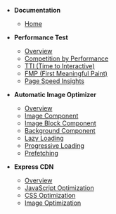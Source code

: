 * **Documentation**
  * [Home](/)

* **Performance Test**
  * [Overview](performance-test-overview.md)
  * [Competition by Performance](competition-by-performance.md)
  * [TTI (Time to Interactive)](tti.md)
  * [FMP (First Meaningful Paint)](fmp.md)
  * [Page Speed Insights](page-speed-insights.md)

* **Automatic Image Optimizer**
  * [Overview](automatic-image-optimizer-overview.md)
  * [Image Component](image-component.md)
  * [Image Block Component](image-block-component.md)
  * [Background Component](background-component.md)
  * [Lazy Loading](lazy-loading.md)
  * [Progressive Loading](progressive-loading.md)
  * [Prefetching](prefetching.md)

* **Express CDN**
  * [Overview](express-cdn-overview.md)
  * [JavaScript Optimization](js-optimization.md)
  * [CSS Optimization](css-optimization.md)
  * [Image Optimization](image-optimization.md)
